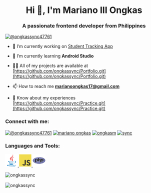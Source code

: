 <h1 align="center">Hi 👋, I'm Mariano III Ongkas</h1>
<h3 align="center">A passionate frontend developer from Philippines</h3>

<p align="left"> <a href="https://twitter.com/@ongkassync47761" target="blank"><img src="https://img.shields.io/twitter/follow/@ongkassync47761?logo=twitter&style=for-the-badge" alt="@ongkassync47761" /></a> </p>

- 🔭 I’m currently working on [Student Tracking App](https://github.com/ongkassync/Student-Tracking-App.git)

- 🌱 I’m currently learning **Android Studio**

- 👨‍💻 All of my projects are available at [https://github.com/ongkassync/Portfolio.git](https://github.com/ongkassync/Portfolio.git)

- 📫 How to reach me **marianoongkas17@gmail.com**

- 📄 Know about my experiences [https://github.com/ongkassync/Practice.git](https://github.com/ongkassync/Practice.git)

<h3 align="left">Connect with me:</h3>
<p align="left">
<a href="https://twitter.com/@ongkassync47761" target="blank"><img align="center" src="https://raw.githubusercontent.com/rahuldkjain/github-profile-readme-generator/master/src/images/icons/Social/twitter.svg" alt="@ongkassync47761" height="30" width="40" /></a>
<a href="https://fb.com/mariano ongkas" target="blank"><img align="center" src="https://raw.githubusercontent.com/rahuldkjain/github-profile-readme-generator/master/src/images/icons/Social/facebook.svg" alt="mariano ongkas" height="30" width="40" /></a>
<a href="https://instagram.com/ongkasm" target="blank"><img align="center" src="https://raw.githubusercontent.com/rahuldkjain/github-profile-readme-generator/master/src/images/icons/Social/instagram.svg" alt="ongkasm" height="30" width="40" /></a>
<a href="https://discord.gg/sync" target="blank"><img align="center" src="https://raw.githubusercontent.com/rahuldkjain/github-profile-readme-generator/master/src/images/icons/Social/discord.svg" alt="sync" height="30" width="40" /></a>
</p>

<h3 align="left">Languages and Tools:</h3>
<p align="left"> <a href="https://www.java.com" target="_blank" rel="noreferrer"> <img src="https://raw.githubusercontent.com/devicons/devicon/master/icons/java/java-original.svg" alt="java" width="40" height="40"/> </a> <a href="https://developer.mozilla.org/en-US/docs/Web/JavaScript" target="_blank" rel="noreferrer"> <img src="https://raw.githubusercontent.com/devicons/devicon/master/icons/javascript/javascript-original.svg" alt="javascript" width="40" height="40"/> </a> <a href="https://www.php.net" target="_blank" rel="noreferrer"> <img src="https://raw.githubusercontent.com/devicons/devicon/master/icons/php/php-original.svg" alt="php" width="40" height="40"/> </a> </p>

<p><img align="center" src="https://github-readme-stats.vercel.app/api/top-langs?username=ongkassync&show_icons=true&locale=en&layout=compact" alt="ongkassync" /></p>

<p><img align="center" src="https://github-readme-streak-stats.herokuapp.com/?user=ongkassync&" alt="ongkassync" /></p>
